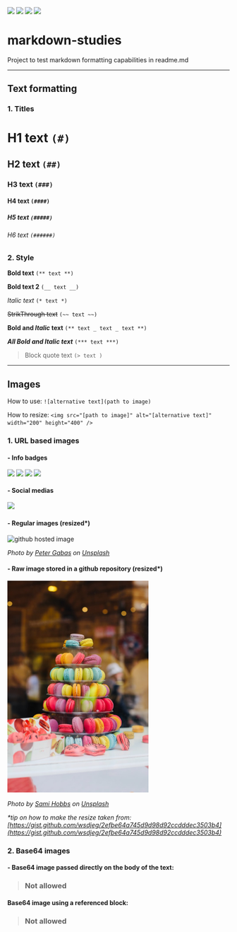 ![](https://img.shields.io/github/issues/weritontmachado/markdown-studies) ![](https://img.shields.io/github/forks/weritontmachado/markdown-studies) ![](https://img.shields.io/github/stars/weritontmachado/markdown-studies) ![](https://img.shields.io/github/license/weritontmachado/markdown-studies?label=GPL) 

# markdown-studies
Project to test markdown formatting capabilities in readme.md

-----

## Text formatting


### 1. Titles

# H1 text `(#)`
## H2 text `(##)`
### H3 text `(###)`
#### H4 text `(####)`
##### H5 text `(#####)`
###### H6 text `(######)`

### 2. Style 

**Bold text** `(** text **)`

__Bold text 2__ `(__ text __)`

*Italic text* `(* text *)`

~~StrikThrough text~~ `(~~ text ~~)`

**Bold and _Italic_ text** `(** text _ text _ text **)`

***All Bold and Italic text*** `(*** text ***)`

> Block quote text `(> text )`

-----

## Images


How to use: `![alternative text](path to image)`

How to resize: `<img src="[path to image]" alt="[alternative text]" width="200" height="400" />`


### 1. URL based images

#### - Info badges

![](https://img.shields.io/github/issues/weritontmachado/markdown-studies) ![](https://img.shields.io/github/forks/weritontmachado/markdown-studies) ![](https://img.shields.io/github/stars/weritontmachado/markdown-studies) ![](https://img.shields.io/github/license/weritontmachado/markdown-studies?label=GPL) 

#### - Social medias

![](https://img.shields.io/twitter/url?url=https%3A%2F%2Fgithub.com%2Fweritontmachado%2Fmarkdown-studies)

#### - Regular images (resized*)

<img src="https://images.unsplash.com/photo-1489186397658-228f2a7ac8ee?ixlib=rb-1.2.1&ixid=eyJhcHBfaWQiOjEyMDd9&auto=format&fit=crop&w=1350&q=80" alt="github hosted image"  width="320" height="213" />

*Photo by [Peter Gabas](https://unsplash.com/@petergabas "Peter Gabas") on [Unsplash](https://unsplash.com/photos/IDNBHZTamQ8 "Unsplash")*


#### - Raw image stored in a github repository (resized*)

<img src="https://raw.githubusercontent.com/weritontmachado/markdown-studies/master/img/sami-hobbs-EU4Cs2zKFTk-unsplash.jpg?raw=true" alt="github hosted image"  width="320" height="479" />

*Photo by [Sami Hobbs](https://unsplash.com/@sahobbs "Sami Hobbs") on [Unsplash](https://unsplash.com/photos/EU4Cs2zKFTk "Unsplash")*

*\*tip on how to make the resize taken from: [https://gist.github.com/wsdjeg/2efbe64a745d9d98d92ccdddec3503b4](https://gist.github.com/wsdjeg/2efbe64a745d9d98d92ccdddec3503b4)*

### 2. Base64 images

#### - Base64 image passed directly on the body of the text: 

> ### Not allowed

#### Base64 image using a referenced block:

> ### Not allowed






